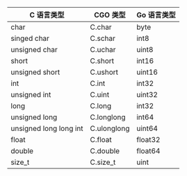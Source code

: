 | C 语言类型                  | CGO 类型      | Go 语言类型 |
|-------------------------|-------------|---------|
| char                    | C.char      | byte    |
| singed char             | C.schar     | int8    |
| unsigned char           | C.uchar     | uint8   |
| short                   | C.short     | int16   |
| unsigned short          | C.ushort    | uint16  |
| int                     | C.int       | int32   |
| unsigned int            | C.uint      | uint32  |
| long                    | C.long      | int32   |
| unsigned long           | C.longlong  | int64   |
| unsigned long long int	 | C.ulonglong | uint64  |
| float                   | C.float     | float32 |
| double                  | C.double    | float64 |
| size_t                  | C.size_t    | uint    |